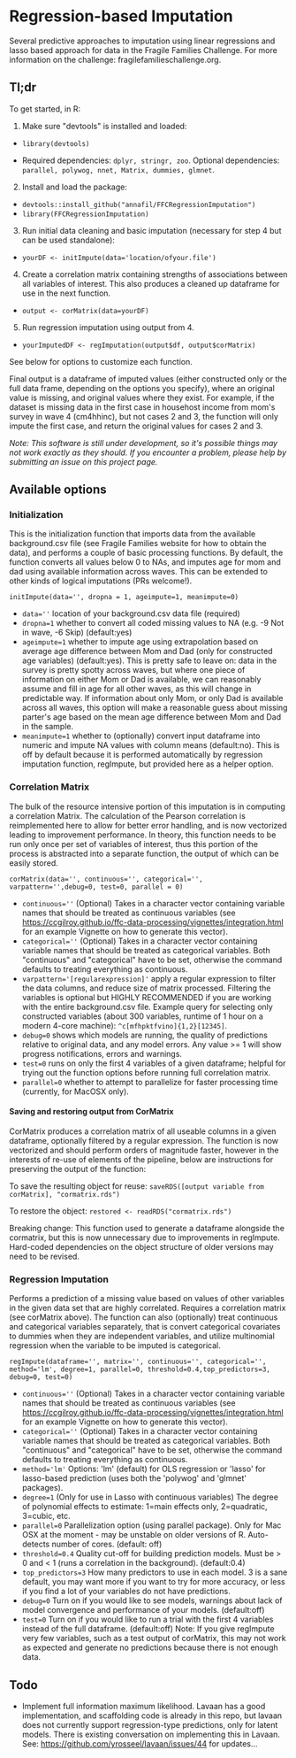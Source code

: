 # Regression-based Imputation

Several predictive approaches to imputation using linear regressions and lasso based approach for data in the Fragile Families Challenge. For more information on the challenge: fragilefamilieschallenge.org.

## Tl;dr

To get started, in R:
1. Make sure "devtools" is installed and loaded:
  - `library(devtools)`
  
  - Required dependencies: `dplyr, stringr, zoo`. Optional dependencies: `parallel, polywog, nnet, Matrix, dummies, glmnet`.
  
2. Install and load the package: 
  - `devtools::install_github("annafil/FFCRegressionImputation")`
  - `library(FFCRegressionImputation)`
3. Run initial data cleaning and basic imputation (necessary for step 4 but can be used standalone):
  - `yourDF <- initImpute(data='location/ofyour.file')`
4. Create a correlation matrix containing strengths of associations between all variables of interest. This also produces a cleaned up dataframe for use in the next function. 
  - `output <- corMatrix(data=yourDF)`
5. Run regression imputation using output from 4. 
  - `yourImputedDF <- regImputation(output$df, output$corMatrix)`

See below for options to customize each function. 

Final output is a dataframe of imputed values (either constructed only or the full data frame, depending on the options you specify), where an original value is missing, and original values where they exist. For example, if the dataset is missing data in the first case in househost income from mom's survey in wave 4 (cm4hhinc), but not cases 2 and 3, the function will only impute the first case, and return the original values for cases 2 and 3. 

*Note: This software is still under development, so it's possible things may not work exactly as they should. If you encounter a problem, please help by submitting an issue on this project page.*

## Available options

### Initialization

This is the initialization function that imports data from the available background.csv file (see Fragile Families website for how to obtain the data), and performs a couple of basic processing functions. By default, the function converts all values below 0 to NAs, and imputes age for mom and dad using available information across waves. This can be extended to other kinds of logical imputations (PRs welcome!). 

`initImpute(data='', dropna = 1, ageimpute=1, meanimpute=0)`

- `data=''` location of your background.csv data file (required)
- `dropna=1` whether to convert all coded missing values to NA (e.g. -9 Not in wave, -6 Skip) (default:yes)
- `ageimpute=1` whether to impute age using extrapolation based on average age difference between Mom and Dad (only for constructed age variables) (default:yes). This is pretty safe to leave on: data in the survey is pretty spotty across waves, but where one piece of information on either Mom or Dad is available, we can reasonably assume and fill in age for all other waves, as this will change in predictable way. If information about only Mom, or only Dad is available across all waves, this option will make a reasonable guess about missing parter's age based on the mean age difference between Mom and Dad in the sample. 
- `meanimpute=1` whether to (optionally) convert input dataframe into numeric and impute NA values with column means (default:no). This is off by default because it is performed automatically by regression imputation function, regImpute, but provided here as a helper option. 

### Correlation Matrix
The bulk of the resource intensive portion of this imputation is in computing a correlation Matrix. The calculation of the Pearson correlation is reimplemented here to allow for better error handling, and is now vectorized leading to improvement performance. In theory, this function needs to be run only once per set of variables of interest, thus this portion of the process is abstracted into a separate function, the output of which can be easily stored. 

`corMatrix(data='', continuous='', categorical='', varpattern='',debug=0, test=0, parallel = 0)`

- `continuous=''` (Optional) Takes in a character vector containing variable names that should be treated as continuous variables (see https://ccgilroy.github.io/ffc-data-processing/vignettes/integration.html for an example Vignette on how to generate this vector).
- `categorical=''` (Optional) Takes in a character vector containing variable names that should be treated as categorical variables. Both "continuous" and "categorical" have to be set, otherwise the command defaults to treating everything as continuous. 
- `varpattern='[regularexpression]'` apply a regular expression to filter the data columns, and reduce size of matrix processed. Filtering the variables is optional but HIGHLY RECOMMENDED if you are working with the entire background.csv file. Example query for selecting only constructed variables (about 300 variables, runtime of 1 hour on a modern 4-core machine): `^c[mfhpktfvino]{1,2}[12345]`. 
- `debug=0` shows which models are running, the quality of predictions relative to original data, and any model errors. Any value >= 1 will show progress notifications, errors and warnings.
- `test=0` runs on only the first 4 variables of a given dataframe; helpful for trying out the function options before running full correlation matrix.  
- `parallel=0` whether to attempt to parallelize for faster processing time (currently, for MacOSX only). 

#### Saving and restoring output from CorMatrix

CorMatrix produces a correlation matrix of all useable columns in a given dataframe, optionally filtered by a regular expression. The function is now vectorized and should perform orders of magnitude faster, however in the interests of re-use of elements of the pipeline, below are instructions for preserving the output of the function: 

To save the resulting object for reuse:
`saveRDS([output variable from corMatrix], "cormatrix.rds")`

To restore the object:
`restored <- readRDS("cormatrix.rds")`

Breaking change: This function used to generate a dataframe alongside the cormatrix, but this is now unnecessary due to improvements in regImpute. Hard-coded dependencies on the object structure of older versions may need to be revised.


### Regression Imputation 

Performs a prediction of a missing value based on values of other variables in the given data set that are highly correlated. Requires a correlation matrix (see corMatrix above). The function can also (optionally) treat continuous and categorical variables separately, that is convert categorical covariates to dummies when they are independent variables, and utilize multinomial regression when the variable to be imputed is categorical. 

`regImpute(dataframe='', matrix='', continuous='', categorical='', method='lm', degree=1, parallel=0, threshold=0.4,top_predictors=3, debug=0, test=0)`

- `continuous=''` (Optional) Takes in a character vector containing variable names that should be treated as continuous variables (see https://ccgilroy.github.io/ffc-data-processing/vignettes/integration.html for an example Vignette on how to generate this vector).
- `categorical=''` (Optional) Takes in a character vector containing variable names that should be treated as categorical variables. Both "continuous" and "categorical" have to be set, otherwise the command defaults to treating everything as continuous. 
- `method='lm'` Options: 'lm' (default) for OLS regression or 'lasso' for lasso-based prediction (uses both the 'polywog' and 'glmnet' packages).
- `degree=1` (Only for use in Lasso with continuous variables) The degree of polynomial effects to estimate: 1=main effects only, 2=quadratic, 3=cubic, etc.
- `parallel=0` Parallelization option (using parallel package). Only for Mac OSX at the moment - may be unstable on older versions of R. Auto-detects number of cores. (default: off)
- `threshold=0.4` Quality cut-off for building prediction models. Must be > 0 and < 1 (runs a correlation in the background). (default:0.4)
- `top_predictors=3` How many predictors to use in each model. 3 is a sane default, you may want more if you want to try for more accuracy, or less if you find a lot of your variables do not have predictions. 
- `debug=0` Turn on if you would like to see models, warnings about lack of model convergence and performance of your models. (default:off)
- `test=0` Turn on if you would like to run a trial with the first 4 variables instead of the full dataframe. (default:off) Note: If you give regImpute very few variables, such as a test output of corMatrix, this may not work as expected and generate no predictions because there is not enough data. 

## Todo

- Implement full information maximum likelihood. Lavaan has a good implementation, and scaffolding code is already in this repo, but lavaan does not currently support regression-type predictions, only for latent models. There is existing conversation on implementing this in Lavaan. See: https://github.com/yrosseel/lavaan/issues/44 for updates...
